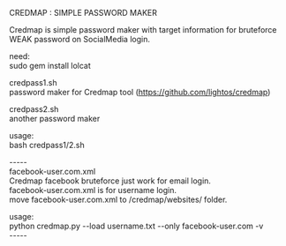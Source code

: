 CREDMAP : SIMPLE PASSWORD MAKER

Credmap is simple password maker with target information for bruteforce WEAK password on SocialMedia login.

need:<br>
sudo gem install lolcat

credpass1.sh<br>
password maker for Credmap tool (https://github.com/lightos/credmap)<br>

credpass2.sh<br>
another password maker<br>

usage:<br>
bash credpass1/2.sh

-----<br>
facebook-user.com.xml<br>
Credmap facebook bruteforce just work for email login.<br>
facebook-user.com.xml is for username login.<br>
move facebook-user.com.xml to /credmap/websites/ folder.<br>

usage:<br>
python credmap.py --load username.txt --only facebook-user.com -v <br>
-----<br>
